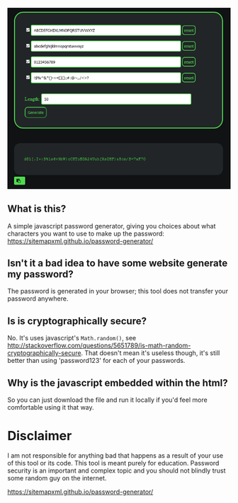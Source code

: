 ![Project Screenshoot](/images/screenshoot.png?raw=true)

## What is this?
A simple javascript password generator, giving you choices about what characters you want to use to make up the password: https://sitemapxml.github.io/password-generator/

## Isn't it a bad idea to have some website generate my password?
The password is generated in your browser; this tool does not transfer your password anywhere.

## Is is cryptographically secure?
No. It's uses javascript's `Math.random()`, see http://stackoverflow.com/questions/5651789/is-math-random-cryptographically-secure. That doesn't mean it's useless though, it's still better than using 'password123' for each of your passwords.

## Why is the javascript embedded within the html?
So you can just download the file and run it locally if you'd feel more comfortable using it that way.

# Disclaimer
I am not responsible for anything bad that happens as a result of your use of this tool or its code. This tool is meant purely for education. Password security is an important and complex topic and you should not blindly trust some random guy on the internet. 

<a href="https://sitemapxml.github.io/password-generator/" target="_blank">https://sitemapxml.github.io/password-generator/</a>
